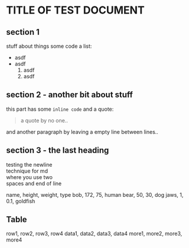 # TITLE OF TEST DOCUMENT 
## section 1
stuff about things
	some code 
a list:
* asdf
* asdf
	1. asdf
	2. asdf

## section 2 - another bit about stuff
this part has some `inline code`  and a quote:
> a quote 
by no one..

and another paragraph by leaving a empty line between lines..

## section 3 - the last heading 
testing the newline  
technique for md  
where you use two  
spaces and end of line

<csv>
name, height, weight, type
bob, 172, 75, human
bear, 50, 30, dog
jaws, 1, 0.1, goldfish
</csv>

## Table 

<csv>
row1, row2, row3, row4
data1, data2, data3, data4
more1, more2, more3, more4
</csv>

